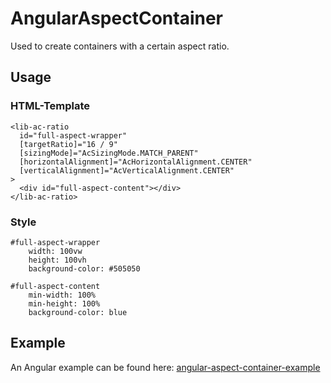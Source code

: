 # AngularAspectContainer

Used to create containers with a certain aspect ratio.

## Usage

### HTML-Template

```
<lib-ac-ratio
  id="full-aspect-wrapper"
  [targetRatio]="16 / 9"
  [sizingMode]="AcSizingMode.MATCH_PARENT"
  [horizontalAlignment]="AcHorizontalAlignment.CENTER"
  [verticalAlignment]="AcVerticalAlignment.CENTER"
>
  <div id="full-aspect-content"></div>
</lib-ac-ratio>
```

### Style

```
#full-aspect-wrapper
    width: 100vw
    height: 100vh
    background-color: #505050

#full-aspect-content
    min-width: 100%
    min-height: 100%
    background-color: blue
```

## Example

An Angular example can be found here:
[angular-aspect-container-example](https://github.com/hansireit/angular-lib/tree/master/projects/angular-aspect-container)

